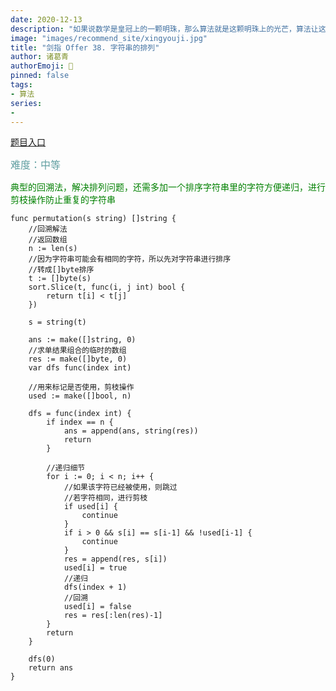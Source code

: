 ```yaml
---
date: 2020-12-13
description: "如果说数学是皇冠上的一颗明珠，那么算法就是这颗明珠上的光芒，算法让这颗明珠更加熠熠生辉，为科技进步和社会发展照亮了前进的路"
image: "images/recommend_site/xingyouji.jpg"
title: "剑指 Offer 38. 字符串的排列"
author: 诸葛青
authorEmoji: 🎅
pinned: false
tags:
- 算法
series:
-  
---
```

[题目入口](https://leetcode-cn.com/problems/zi-fu-chuan-de-pai-lie-lcof/)

<font color=CadetBlue size=3 >难度：中等</font>

<font color=#008000>典型的回溯法，解决排列问题，还需多加一个排序字符串里的字符方便递归，进行剪枝操作防止重复的字符串</font>

```golang
func permutation(s string) []string {
	//回溯解法
	//返回数组
	n := len(s)
	//因为字符串可能会有相同的字符，所以先对字符串进行排序
	//转成[]byte排序
	t := []byte(s)
	sort.Slice(t, func(i, j int) bool {
		return t[i] < t[j]
	})

	s = string(t)

	ans := make([]string, 0)
	//求单结果组合的临时的数组
	res := make([]byte, 0)
	var dfs func(index int)

	//用来标记是否使用，剪枝操作
	used := make([]bool, n)

	dfs = func(index int) {
		if index == n {
			ans = append(ans, string(res))
			return
		}

		//递归细节
		for i := 0; i < n; i++ {
			//如果该字符已经被使用，则跳过
			//若字符相同，进行剪枝
			if used[i] {
				continue
			}
			if i > 0 && s[i] == s[i-1] && !used[i-1] {
				continue
			}
			res = append(res, s[i])
			used[i] = true
			//递归
			dfs(index + 1)
			//回溯
			used[i] = false
			res = res[:len(res)-1]
		}
		return
	}

	dfs(0)
	return ans
}
```